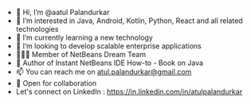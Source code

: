 - 👋 Hi, I’m @aatul Palandurkar
- 👀 I’m interested in Java, Android, Kotlin, Python, React and all related technologies
- 🌱 I’m currently learning a new technology
- 💞️ I’m looking to develop scalable enterprise applications
- 🧑‍🤝‍🧑 Member of NetBeans Dream Team
- 📘 Author of Instant NetBeans IDE How-to - Book on Java
- 📫 You can reach me on atul.palandurkar@gmail.com
- 🤝 Open for collaboration
- Let's connect on LinkedIn : https://in.linkedin.com/in/atulpalandurkar

<!---
aatul/aatul is a ✨ special ✨ repository because its `README.md` (this file) appears on your GitHub profile.
You can click the Preview link to take a look at your changes.
--->
